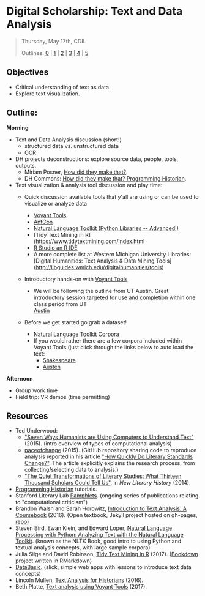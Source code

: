 # Digital Scholarship: Text and Data Analysis

> Thursday, May 17th, CDIL
> 
> Outlines: [0](day-0.md) | [1](day-1.md) | [2](day-2.md) | [3](day-3.md) | [4](day-4.md) | [5](day-5.md)

## Objectives

- Critical understanding of text as data.
- Explore text visualization.

## Outline: 

**Morning** 

- Text and Data Analysis discussion (short!)
    - structured data vs. unstructured data
    - OCR    
- DH projects deconstructions: explore source data, people, tools, outputs.
    - Miriam Posner, [How did they make that?](http://miriamposner.com/blog/how-did-they-make-that/). 
    - DH Commons: [How did they make that? Programming Historian](http://dhcommons.org/journal/issue-1/editorial-sustainability-and-open-peer-review-programming-historian).
- Text visualization & analysis tool discussion and play time:
    - Quick discussion available tools that y'all are using or can be used to visualize or analyze data
        - [Voyant Tools](https://voyant-tools.org/)
        - [AntCon](http://www.laurenceanthony.net/)
        - [Natural Language Toolkit (Python Libraries -- Advanced!)](http://www.nltk.org/install.html)
        - [Tidy Text Mining in R](https://www.tidytextmining.com/index.html
        - [R Studio an R IDE](https://github.com/rstudio/rstudio)
        - A more complete list at Western Michigan University Libraries: [Digital Humanities: Text Analysis & Data Mining Tools]   (http://libguides.wmich.edu/digitalhumanities/tools)
        
    - Introductory hands-on with [Voyant Tools](https://voyant-tools.org/)
        - We will be following the outline from UT Austin.  Great introductory session targeted for use and completion within one class period from UT     
    [Austin](https://www.dwrl.utexas.edu/2016/11/29/voyant-for-text-analysis/)
    - Before we get started go grab a dataset!
        - [Natural Language Toolkit Corpora](http://www.nltk.org/nltk_data/)
        - If you would rather there are a few corpora included within Voyant Tools (just click through the links below to auto load the text:    
            - [Shakespeare](http://voyant-tools.org/?corpus=shakespeare)
            - [Austen](http://voyant-tools.org/?corpus=austen)
    

**Afternoon**

- Group work time
- Field trip: VR demos (time permitting)


## Resources 

- Ted Underwood: 
    - ["Seven Ways Humanists are Using Computers to Understand Text"](https://tedunderwood.com/2015/06/04/seven-ways-humanists-are-using-computers-to-understand-text/) (2015). (intro overview of types of computational analysis)
    - [paceofchange](https://github.com/tedunderwood/paceofchange) (2015). (GitHub repository sharing code to reproduce analysis reported in his article ["How Quickly Do Literary Standards Change?"](https://figshare.com/articles/How_Quickly_Do_Literary_Standards_Change_/1418394). The article explicitly explains the research process, from collecting/selecting data to analysis.)
    - ["The Quiet Transformations of Literary Studies: What Thirteen Thousand Scholars Could Tell Us"](http://hdl.handle.net/2142/49323), in *New Literary History* (2014).
- [Programming Historian](http://programminghistorian.org/) tutorials.
- Stanford Literary Lab [Pamphlets](http://litlab.stanford.edu/pamphlets/). (ongoing series of publications relating to "computational criticism")
- Brandon Walsh and Sarah Horowitz, [Introduction to Text Analysis: A Coursebook](http://walshbr.com/textanalysiscoursebook/) (2016). (Open textbook, Jekyll project hosted on gh-pages, [repo](https://github.com/walshbr/textanalysiscoursebook))
- Steven Bird, Ewan Klein, and Edward Loper, [Natural Language Processing with Python: Analyzing Text with the Natural Language Toolkit](http://www.nltk.org/book/). (known as the NLTK Book, good intro to using Python and textual analysis concepts, with large sample corpora)
- Julia Silge and David Robinson, [Tidy Text Mining in R](http://tidytextmining.com/) (2017). ([Bookdown](https://bookdown.org/) project written in RMarkdown)
- [DataBasic](https://www.databasic.io/en/). (slick, simple web apps with lessons to introduce text data concepts)
- Lincoln Mullen, [Text Analysis for Historians](http://lincolnmullen.com/courses/text-analysis.2016/) (2016).
- Beth Platte, [Text analysis using Voyant Tools](http://blogs.reed.edu/ed-tech/2017/03/text-analysis-using-voyant-tools/) (2017).
